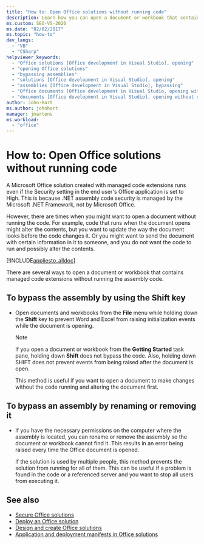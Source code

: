 ```yaml
---
title: "How to: Open Office solutions without running code"
description: Learn how you can open a document or workbook that contains managed code extensions without running the assembly code.
ms.custom: SEO-VS-2020
ms.date: "02/02/2017"
ms.topic: "how-to"
dev_langs:
  - "VB"
  - "CSharp"
helpviewer_keywords:
  - "Office solutions [Office development in Visual Studio], opening"
  - "opening Office solutions"
  - "bypassing assemblies"
  - "solutions [Office development in Visual Studio], opening"
  - "assemblies [Office development in Visual Studio], bypassing"
  - "Office documents [Office development in Visual Studio, opening without running code"
  - "documents [Office development in Visual Studio], opening without running code"
author: John-Hart
ms.author: johnhart
manager: jmartens
ms.workload:
  - "office"
---
```

# How to: Open Office solutions without running code
  A Microsoft Office solution created with managed code extensions runs even if the Security setting in the end user's Office application is set to High. This is because .NET assembly code security is managed by the Microsoft .NET Framework, not by Microsoft Office.

 However, there are times when you might want to open a document without running the code. For example, code that runs when the document opens might alter the contents, but you want to update the way the document looks before the code changes it. Or you might want to send the document with certain information in it to someone, and you do not want the code to run and possibly alter the contents.

 [!INCLUDE[appliesto_alldoc](../vsto/includes/appliesto-alldoc-md.md)]

 There are several ways to open a document or workbook that contains managed code extensions without running the assembly code.

## To bypass the assembly by using the Shift key

- Open documents and workbooks from the **File** menu while holding down the **Shift** key to prevent Word and Excel from raising initialization events while the document is opening.

    > [!NOTE]
    > If you open a document or workbook from the **Getting Started** task pane, holding down **Shift** does not bypass the code. Also, holding down SHIFT does not prevent events from being raised after the document is open.

     This method is useful if you want to open a document to make changes without the code running and altering the document first.

## To bypass an assembly by renaming or removing it

- If you have the necessary permissions on the computer where the assembly is located, you can rename or remove the assembly so the document or workbook cannot find it. This results in an error being raised every time the Office document is opened.

     If the solution is used by multiple people, this method prevents the solution from running for all of them. This can be useful if a problem is found in the code or a referenced server and you want to stop all users from executing it.

## See also
- [Secure Office solutions](../vsto/securing-office-solutions.md)
- [Deploy an Office solution](../vsto/deploying-an-office-solution.md)
- [Design and create Office solutions](../vsto/designing-and-creating-office-solutions.md)
- [Application and deployment manifests in Office solutions](../vsto/application-and-deployment-manifests-in-office-solutions.md)
